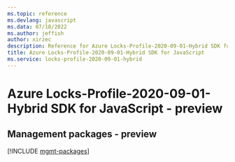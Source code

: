```yaml
---
ms.topic: reference
ms.devlang: javascript
ms.data: 07/18/2022
ms.author: jeffish
author: xirzec
description: Reference for Azure Locks-Profile-2020-09-01-Hybrid SDK for JavaScript
title: Azure Locks-Profile-2020-09-01-Hybrid SDK for JavaScript
ms.service: locks-profile-2020-09-01-hybrid
---
```

# Azure Locks-Profile-2020-09-01-Hybrid SDK for JavaScript - preview

## Management packages - preview
[!INCLUDE [mgmt-packages](locks-profile-2020-09-01-hybrid-mgmt-index.md)]
